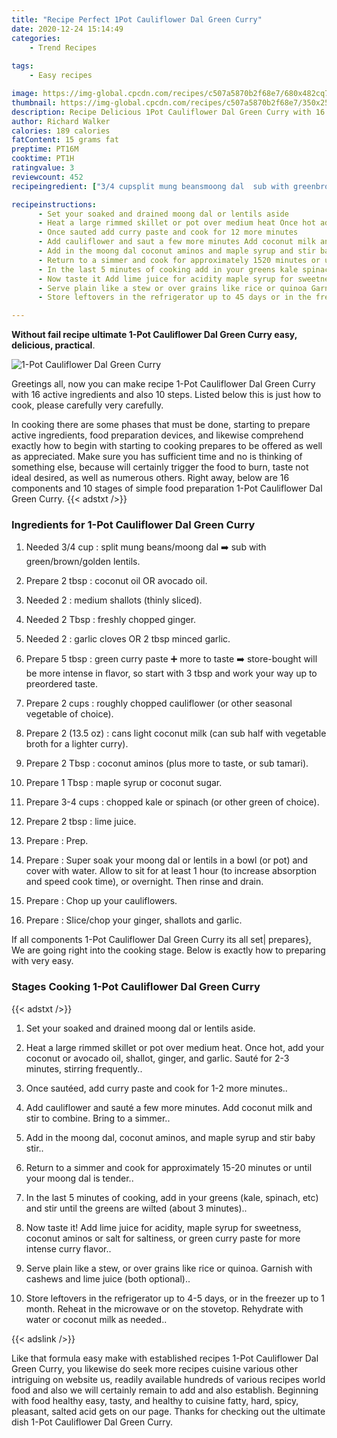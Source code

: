 ```yaml
---
title: "Recipe Perfect 1Pot Cauliflower Dal Green Curry"
date: 2020-12-24 15:14:49
categories:
    - Trend Recipes
    
tags:
    - Easy recipes

image: https://img-global.cpcdn.com/recipes/c507a5870b2f68e7/680x482cq70/1-pot-cauliflower-dal-green-curry-recipe-main-photo.jpg
thumbnail: https://img-global.cpcdn.com/recipes/c507a5870b2f68e7/350x250cq70/1-pot-cauliflower-dal-green-curry-recipe-main-photo.jpg
description: Recipe Delicious 1Pot Cauliflower Dal Green Curry with 16 ingredients and 10 stages of easy cooking.
author: Richard Walker
calories: 189 calories
fatContent: 15 grams fat
preptime: PT16M
cooktime: PT1H
ratingvalue: 3
reviewcount: 452
recipeingredient: ["3/4 cupsplit mung beansmoong dal  sub with greenbrowngolden lentils", "2 tbspcoconut oil OR avocado oil", "2medium shallots thinly sliced", "2 Tbspfreshly chopped ginger", "2garlic cloves OR 2 tbsp minced garlic", "5 tbspgreen curry paste  more to taste  storebought will be more intense in flavor so start with 3 tbsp and work your way up to preordered taste", "2 cupsroughly chopped cauliflower or other seasonal vegetable of choice", "2 (13.5 oz)cans light coconut milk can sub half with vegetable broth for a lighter curry", "2 Tbspcoconut aminos plus more to taste or sub tamari", "1 Tbspmaple syrup or coconut sugar", "3-4 cupschopped kale or spinach or other green of choice", "2 tbsplime juice", "Prep", "Super soak your moong dal or lentils in a bowl or pot and cover with water Allow to sit for at least 1 hour to increase absorption and speed cook time or overnight Then rinse and drain", "Chop up your cauliflowers", "Slicechop your ginger shallots and garlic"]

recipeinstructions: 
      - Set your soaked and drained moong dal or lentils aside 
      - Heat a large rimmed skillet or pot over medium heat Once hot add your coconut or avocado oil shallot ginger and garlic Saut for 23 minutes stirring frequently 
      - Once sauted add curry paste and cook for 12 more minutes 
      - Add cauliflower and saut a few more minutes Add coconut milk and stir to combine Bring to a simmer 
      - Add in the moong dal coconut aminos and maple syrup and stir baby stir 
      - Return to a simmer and cook for approximately 1520 minutes or until your moong dal is tender 
      - In the last 5 minutes of cooking add in your greens kale spinach etc and stir until the greens are wilted about 3 minutes 
      - Now taste it Add lime juice for acidity maple syrup for sweetness coconut aminos or salt for saltiness or green curry paste for more intense curry flavor 
      - Serve plain like a stew or over grains like rice or quinoa Garnish with cashews and lime juice both optional 
      - Store leftovers in the refrigerator up to 45 days or in the freezer up to 1 month Reheat in the microwave or on the stovetop Rehydrate with water or coconut milk as needed

---
```




**Without fail recipe ultimate 1-Pot Cauliflower Dal Green Curry easy, delicious, practical**. 


![1-Pot Cauliflower Dal Green Curry](https://img-global.cpcdn.com/recipes/c507a5870b2f68e7/680x482cq70/1-pot-cauliflower-dal-green-curry-recipe-main-photo.jpg "1-Pot Cauliflower Dal Green Curry")




Greetings all, now you can make recipe 1-Pot Cauliflower Dal Green Curry with 16 active ingredients and also 10 steps. Listed below this is just how to cook, please carefully very carefully.

In cooking there are some phases that must be done, starting to prepare active ingredients, food preparation devices, and likewise comprehend exactly how to begin with starting to cooking prepares to be offered as well as appreciated. Make sure you has sufficient time and no is thinking of something else, because will certainly trigger the food to burn, taste not ideal desired, as well as numerous others. Right away, below are 16 components and 10 stages of simple food preparation 1-Pot Cauliflower Dal Green Curry.
{{< adstxt />}}

### Ingredients for 1-Pot Cauliflower Dal Green Curry


1. Needed 3/4 cup : split mung beans/moong dal ➡️ sub with green/brown/golden lentils.

1. Prepare 2 tbsp : coconut oil OR avocado oil.

1. Needed 2 : medium shallots (thinly sliced).

1. Needed 2 Tbsp : freshly chopped ginger.

1. Needed 2 : garlic cloves OR 2 tbsp minced garlic.

1. Prepare 5 tbsp : green curry paste ➕ more to taste ➡️ store-bought will be more intense in flavor, so start with 3 tbsp and work your way up to preordered taste.

1. Prepare 2 cups : roughly chopped cauliflower (or other seasonal vegetable of choice).

1. Prepare 2 (13.5 oz) : cans light coconut milk (can sub half with vegetable broth for a lighter curry).

1. Prepare 2 Tbsp : coconut aminos (plus more to taste, or sub tamari).

1. Prepare 1 Tbsp : maple syrup or coconut sugar.

1. Prepare 3-4 cups : chopped kale or spinach (or other green of choice).

1. Prepare 2 tbsp : lime juice.

1. Prepare  : Prep.

1. Prepare  : Super soak your moong dal or lentils in a bowl (or pot) and cover with water. Allow to sit for at least 1 hour (to increase absorption and speed cook time), or overnight. Then rinse and drain.

1. Prepare  : Chop up your cauliflowers.

1. Prepare  : Slice/chop your ginger, shallots and garlic.



If all components 1-Pot Cauliflower Dal Green Curry its all set| prepares}, We are going right into the cooking stage. Below is exactly how to preparing with very easy.

### Stages Cooking 1-Pot Cauliflower Dal Green Curry

{{< adstxt />}}


1. Set your soaked and drained moong dal or lentils aside.



1. Heat a large rimmed skillet or pot over medium heat. Once hot, add your coconut or avocado oil, shallot, ginger, and garlic. Sauté for 2-3 minutes, stirring frequently..



1. Once sautéed, add curry paste and cook for 1-2 more minutes..



1. Add cauliflower and sauté a few more minutes. Add coconut milk and stir to combine. Bring to a simmer..



1. Add in the moong dal, coconut aminos, and maple syrup and stir baby stir..



1. Return to a simmer and cook for approximately 15-20 minutes or until your moong dal is tender..



1. In the last 5 minutes of cooking, add in your greens (kale, spinach, etc) and stir until the greens are wilted (about 3 minutes)..



1. Now taste it! Add lime juice for acidity, maple syrup for sweetness, coconut aminos or salt for saltiness, or green curry paste for more intense curry flavor..



1. Serve plain like a stew, or over grains like rice or quinoa. Garnish with cashews and lime juice (both optional)..



1. Store leftovers in the refrigerator up to 4-5 days, or in the freezer up to 1 month. Reheat in the microwave or on the stovetop. Rehydrate with water or coconut milk as needed..





{{< adslink />}}

Like that formula easy make with established recipes 1-Pot Cauliflower Dal Green Curry, you likewise do seek more recipes cuisine various other intriguing on website us, readily available hundreds of various recipes world food and also we will certainly remain to add and also establish. Beginning with food healthy easy, tasty, and healthy to cuisine fatty, hard, spicy, pleasant, salted acid gets on our page. Thanks for checking out the ultimate dish 1-Pot Cauliflower Dal Green Curry.
